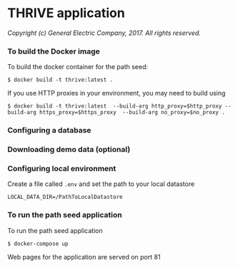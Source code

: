 # THRIVE application

_Copyright (c) General Electric Company, 2017.  All rights reserved._

### To build the Docker image

To build the docker container for the path seed:

    $ docker build -t thrive:latest .

If you use HTTP proxies in your environment, you may need to build using

    $ docker build -t thrive:latest  --build-arg http_proxy=$http_proxy --build-arg https_proxy=$https_proxy  --build-arg no_proxy=$no_proxy .

### Configuring a database

### Downloading demo data (optional)

### Configuring local environment

Create a file called ```.env``` and set the path to your local datastore

```
LOCAL_DATA_DIR=/PathToLocalDatastore
```

### To run the path seed application

To run the path seed application

```
$ docker-compose up
```

Web pages for the application are served on port 81
